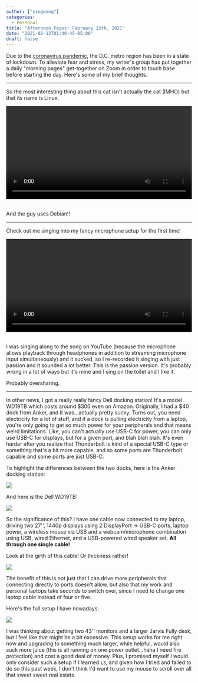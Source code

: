 ```yaml
---
author: ["yingwang"]
categories:
  - Personal
title: "Afternoon Pages: February 13th, 2021"
date: "2021-02-13T01:40:45-05:00"
draft: false
---
```


Due to the [coronavirus
pandemic](https://en.wikipedia.org/wiki/2019-20_coronavirus_pandemic), the D.C.
metro region has been in a state of lockdown. To alleviate fear and stress, my
writer's group has put together a daily "morning pages" get-together on Zoom in
order to touch base before starting the day. Here's some of my brief thoughts.

---

So the most interesting thing about this cat isn't actually the cat (IMHO) but
that its name is Linux.

<!-- https://stackoverflow.com/a/26276254 -->
<video style="width: 100%; width: -moz-available; width: -webkit-fill-available; width: fill-available; max-width: 100%;" controls>
    <source src="/video/posts/2021/02/13/aww.mp4" type="video/mp4">
    Your browser does not support HTML5 video.
</video>
<br/>
<br/>

And the guy uses Debian!!

---

Check out me singing into my fancy microphone setup for the first time!

<!-- https://stackoverflow.com/a/26276254 -->
<video style="width: 100%; width: -moz-available; width: -webkit-fill-available; width: fill-available; max-width: 100%;" controls>
    <source src="/video/posts/2021/02/13/me_singing.webm" type="video/mp4">
    Your browser does not support HTML5 video.
</video>
<br/>
<br/>

I was singing along to the song on YouTube (because the microphone allows
playback through headphones in addition to streaming microphone input
simultaneously) and it sucked, so I re-recorded it singing with just passion and
it sounded a lot better. This is the passion version. It's probably wrong in a
lot of ways but it's mine and I sing on the toilet and I like it.

Probably oversharing.

---

In other news, I got a really really fancy Dell docking station! It's a model
WD19TB which costs around $300 even on Amazon. Originally, I had a $40 dock from
Anker, and it was...actually pretty sucky. Turns out, you need electricity for a
lot of stuff, and if a dock is pulling electricity from a laptop, you're only
going to get so much power for your peripherals and that means weird
limitations. Like, you can't actually use USB-C for power, you can only use
USB-C for displays, but for a given port, and blah blah blah. It's even harder
after you realize that Thunderbolt is kind of a special USB-C type or something
that's a bit more capable, and so some ports are Thunderbolt capable and some
ports are just USB-C.

To highlight the differences between the two docks, here is the Anker docking
station:

![](/img/posts/2021/02/13/anker.jpg)

And here is the Dell WD19TB:

![](/img/posts/2021/02/13/dell.jpg)

So the significance of this? I have one cable now connected to my laptop,
driving two 27'', 1440p displays using 2 DisplayPort -> USB-C ports, laptop
power, a wireless mouse via USB and a webcam/microphone combination using USB,
wired Ethernet, and a USB-powered wired speaker set. **All through one single
cable!**

Look at the girth of this cable! Or thickness rather!

![](/img/posts/2021/02/13/thunderbolt.jpg)

The benefit of this is not just that I can drive more peripherals that
connecting directly to ports doesn't allow, but also that my work and personal
laptops take seconds to switch over, since I need to change one laptop cable
instead of four or five.

Here's the full setup I have nowadays:

![](/img/posts/2021/02/13/full_setup.jpg)

I was thinking about getting two 43'' monitors and a larger Jarvis Fully desk,
but I feel like that might be a bit excessive. This setup works for me right now
and upgrading to something much larger, while helpful, would also suck more
juice (this is all running on one power outlet...haha I need fire protection)
and cost a good deal of money. Plus, I promised myself I would only consider
such a setup if I learned `i3`, and given how I tried and failed to do so this
past week, I don't think I'd want to use my mouse to scroll over all that sweet
sweet real estate.
